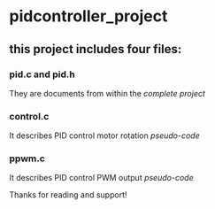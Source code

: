 # pidcontroller_project

## this project includes four files:
### pid.c and pid.h
 They are documents from within the *complete project*
 
### control.c
 It describes PID control motor rotation *pseudo-code*

### ppwm.c
 It describes PID control PWM output *pseudo-code*

 Thanks for reading and support!
